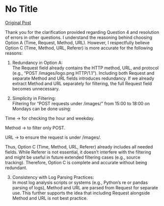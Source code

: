 # No Title

[Original Post](https://discourse.onlinedegree.iitm.ac.in/t/172707/5)

<p>Thank you for the clarification provided regarding Question 4 and resolution of errors in other questions. I understand the reasoning behind choosing Option A (Time, Request, Method, URL). However, I respectfully believe Option C (Time, Method, URL, Referer) is more accurate for the following reasons:</p>
<ol>
<li>
<p>Redundancy in Option A:<br>
The Request field already contains the HTTP method, URL, and protocol (e.g., “POST /images/logo.png HTTP/1.1”). Including both Request and separate Method and URL fields introduces redundancy. If we already extract Method and URL separately for filtering, the full Request field becomes unnecessary.</p>
</li>
<li>
<p>Simplicity in Filtering:<br>
Filtering for “POST requests under /images/” from 15:00 to 18:00 on Mondays can be done using:</p>
</li>
</ol>
<p>Time → for checking the hour and weekday.</p>
<p>Method → to filter only POST.</p>
<p>URL → to ensure the request is under /images/.</p>
<p>Thus, Option C (Time, Method, URL, Referer) already includes all needed fields. While Referer is not essential, it doesn’t interfere with the filtering and might be useful in future extended filtering cases (e.g., source tracking). Therefore, Option C is complete and accurate without being redundant.</p>
<ol start="3">
<li>Consistency with Log Parsing Practices:<br>
In most log analysis scripts or systems (e.g., Python’s re or pandas parsing of logs), Method and URL are parsed from Request for separate use. This further supports the idea that including Request alongside Method and URL is not best practice.</li>
</ol>